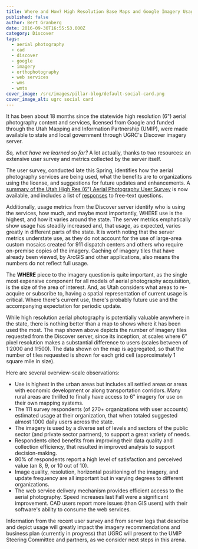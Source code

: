 ```yaml
---
title: Where and How? High Resolution Base Maps and Google Imagery Usage
published: false
author: Bert Granberg
date: 2016-09-30T16:55:53.000Z
category: Discover
tags:
  - aerial photography
  - cad
  - discover
  - google
  - imagery
  - orthophotography
  - web services
  - wms
  - wmts
cover_image: /src/images/pillar-blog/default-social-card.png
cover_image_alt: ugrc social card
---
```


It has been about 18 months since the statewide high resolution (6") aerial photography content and services, licensed from Google and funded through the Utah Mapping and Information Partnership (UMIP), were made available to state and local government through UGRC's Discover imagery server.

_So, what have we learned so far?_ A lot actually, thanks to two resources: an extensive user survey and metrics collected by the server itself.

The user survey, conducted late this Spring, identifies how the aerial photography services are being used, what the benefits are to organizations using the license, and suggestions for future updates and enhancements. A [summary of the Utah High Res (6") Aerial Photography User Survey](https://docs.google.com/presentation/d/1VbTqkHDGoprPYwGtmnOZ-BUVdfFnBz4Sk9VAZMs3mbM/edit?usp=sharing) is now available, and includes a list of [responses](https://docs.google.com/document/d/1iwLi8icm3OqF0GvEnblD6REiwcmUdug03Dny2vvXMMM/edit?usp=sharing) to free-text questions.

Additionally, usage metrics from the Discover server identify who is using the services, how much, and maybe most importantly, WHERE use is the highest, and how it varies around the state. The server metrics emphatically show usage has steadily increased and, that usage, as expected, varies greatly in different parts of the state. It is worth noting that the server metrics understate use, as they do not account for the use of large-area custom mosaics created for 911 dispatch centers and others who require on-premise copies of the imagery. Caching of imagery tiles that have already been viewed, by ArcGIS and other applications, also means the numbers do not reflect full usage.

The **WHERE** piece to the imagery question is quite important, as the single most expensive component for all models of aerial photography acquisition, is the size of the area of interest. And, as Utah considers what areas to re-acquire or subscribe to, having a spatial representation of current usage is critical. Where there's current use, there's probably future use and the accompanying expectation for periodic update.

While high resolution aerial photography is potentially valuable anywhere in the state, there is nothing better than a map to shows where it has been used the most. The map shown above depicts the number of imagery tiles requested from the Discover server, since its inception, at scales where 6" pixel resolution makes a substantial difference to users (scales between of 1:2000 and 1:500). The data shown on the map is aggregated, so that the number of tiles requested is shown for each grid cell (approximately 1 square mile in size).

Here are several overview-scale observations:

- Use is highest in the urban areas but includes all settled areas or areas with economic development or along transportation corridors. Many rural areas are thrilled to finally have access to 6" imagery for use on their own mapping systems.
- The 111 survey respondents (of 270+ organizations with user accounts) estimated usage at their organization, that when totaled suggested almost 1000 daily users across the state.
- The imagery is used by a diverse set of levels and sectors of the public sector (and private sector partners), to support a great variety of needs.
- Respondents cited benefits from improving their data quality and collection efficiency, that resulted in improved analysis to support decision-making.
- 80% of respondents report a high level of satisfaction and perceived value (an 8, 9, or 10 out of 10).
- Image quality, resolution, horizontal positioning of the imagery, and update frequency are all important but in varying degrees to different organizations.
- The web service delivery mechanism provides efficient access to the aerial photography. Speed increases last Fall were a significant improvement. CAD users report more issues (than GIS users) with their software's ability to consume the web services.

Information from the recent user survey and from server logs that describe and depict usage will greatly impact the imagery recommendations and business plan (currently in progress) that UGRC will present to the UMIP Steering Committee and partners, as we consider next steps in this arena.

